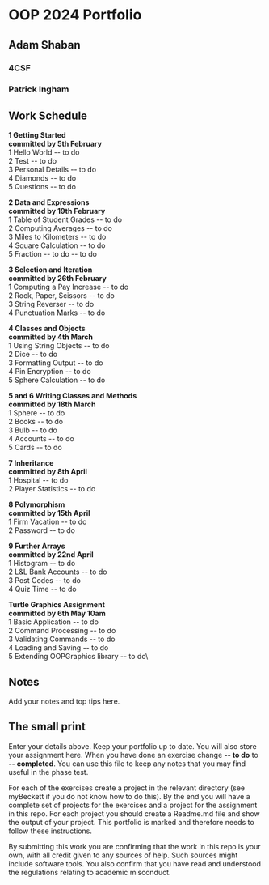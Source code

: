
# OOP 2024 Portfolio
## Adam Shaban
### 4CSF
### Patrick Ingham



## Work Schedule
**1 Getting Started**\
**committed by 5th February**\
1 Hello World        -- to do\
2 Test               -- to do\
3 Personal Details   -- to do\
4 Diamonds           -- to do\
5 Questions          -- to do

**2 Data and Expressions**\
**committed by 19th February**\
1 Table of Student Grades  -- to do\
2 Computing Averages       -- to do\
3 Miles to Kilometers      -- to do\
4 Square Calculation       -- to do\
5 Fraction -- to do        -- to do

**3 Selection and Iteration**\
**committed by 26th February**\
1 Computing a Pay Increase   -- to do\
2 Rock, Paper, Scissors      -- to do\
3 String Reverser            -- to do\
4 Punctuation Marks          -- to do

**4 Classes and Objects**\
**committed by 4th March**\
1 Using String Objects     -- to do\
2 Dice                     -- to do\
3 Formatting Output        -- to do\
4 Pin Encryption           -- to do\
5 Sphere Calculation       -- to do

**5 and 6 Writing Classes and Methods**\
**committed by 18th March**\
1 Sphere       -- to do\
2 Books        -- to do\
3 Bulb         -- to do\
4 Accounts     -- to do\
5 Cards        -- to do

**7 Inheritance**\
**committed by 8th April**\
1 Hospital            -- to do\
2 Player Statistics   -- to do

**8 Polymorphism**\
**committed by 15th April**\
1 Firm Vacation           -- to do\
2 Password                -- to do

**9 Further Arrays**\
**committed by 22nd April**\
1 Histogram             -- to do\
2 L&L Bank Accounts     -- to do\
3 Post Codes            -- to do\
4 Quiz Time             -- to do

**Turtle Graphics Assignment**\
**committed by 6th May 10am**\
1 Basic Application           -- to do\
2 Command Processing          -- to do\
3 Validating Commands        -- to do\
4 Loading and Saving          -- to do\
5 Extending OOPGraphics library    -- to do\

## Notes
Add your notes and top tips here.

## The small print
Enter your details above. Keep your portfolio up to date. You will also store your assignment here.
When you have done an exercise change **-- to do** to **-- completed**.
You can use this file to keep any notes that you may find useful in the phase test.

For each of the exercises create a project in the relevant directory (see myBeckett if you do not know how to do this).
By the end you will have a complete set of projects for the exercises and a project for the assignment in this repo.
For each project you should create a Readme.md file and show the output of your project.
This portfolio is marked and therefore needs to follow these instructions.

By submitting this work you are confirming that the work in this repo is your own, with all credit given to any sources of help. Such sources might include software tools.
You also confirm that you have read and understood the regulations relating to academic misconduct.
